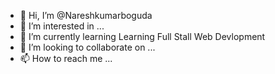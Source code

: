 - 👋 Hi, I’m @Nareshkumarboguda
- 👀 I’m interested in ...
- 🌱 I’m currently learning Learning Full Stall Web Devlopment 
- 💞️ I’m looking to collaborate on ...
- 📫 How to reach me ...

<!---
Nareshkumarboguda/Nareshkumarboguda is a ✨ special ✨ repository because its `README.md` (this file) appears on your GitHub profile.
You can click the Preview link to take a look at your changes.
--->
